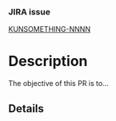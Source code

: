 <!-- If no issue remove this section         -->
### JIRA issue
[KUNSOMETHING-NNNN](https://new-work.atlassian.net/browse/KUNSOMETHING-NNNN)
<!-- --------------------------------------- -->
# Description

The objective of this PR is to...

<!-- If applicable (e.g. describing commands, etc.) use this section, otherwise remove it -->
## Details
<!-- --------------------------------------- -->
